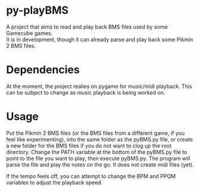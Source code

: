 py-playBMS
==========

A project that aims to read and play back BMS files used by some Gamecube games.  
It is in development, though it can already parse and play back some Pikmin 2 BMS files.

Dependencies
==========

At the moment, the project realies on pygame for music/midi playback. 
This can be subject to change as music playback is being worked on.

Usage
==========
Put the Pikmin 2 BMS files (or the BMS files from a different game, if you feel like experimenting),
into the same folder as the pyBMS.py file, or create a new folder for the BMS files 
if you do not want to clog up the root directory. Change the PATH variable at the 
bottom of the pyBMS.py file to point to the file you want to play, then execute pyBMS.py.
The program will parse the file and play the notes on the go. It does not create midi files (yet).

If the tempo feels off, you can attempt to change the BPM and PPQM variables to adjust the playback speed.
